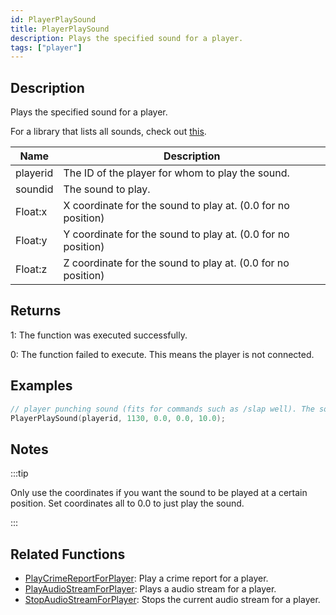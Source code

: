 ```yaml
---
id: PlayerPlaySound
title: PlayerPlaySound
description: Plays the specified sound for a player.
tags: ["player"]
---
```


## Description

Plays the specified sound for a player.

For a library that lists all sounds, check out [this](https://github.com/WoutProvost/samp-sound-array).

| Name     | Description                                                  |
| -------- | ------------------------------------------------------------ |
| playerid | The ID of the player for whom to play the sound.             |
| soundid  | The sound to play.                                           |
| Float:x  | X coordinate for the sound to play at. (0.0 for no position) |
| Float:y  | Y coordinate for the sound to play at. (0.0 for no position) |
| Float:z  | Z coordinate for the sound to play at. (0.0 for no position) |

## Returns

1: The function was executed successfully.

0: The function failed to execute. This means the player is not connected.

## Examples

```c
// player punching sound (fits for commands such as /slap well). The sound will be quiet, as the source is actually 10 meters above the player.
PlayerPlaySound(playerid, 1130, 0.0, 0.0, 10.0);
```

## Notes

:::tip

Only use the coordinates if you want the sound to be played at a certain position. Set coordinates all to 0.0 to just play the sound.

:::

## Related Functions

- [PlayCrimeReportForPlayer](PlayCrimeReportForPlayer): Play a crime report for a player.
- [PlayAudioStreamForPlayer](PlayAudioStreamForPlayer): Plays a audio stream for a player.
- [StopAudioStreamForPlayer](StopAudioStreamForPlayer): Stops the current audio stream for a player.
